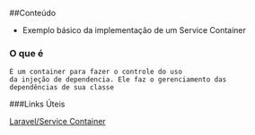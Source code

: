 
##Conteúdo

- Exemplo básico da implementação de um Service Container


### O que é 

    É um container para fazer o controle do uso 
    da injeção de dependencia. Ele faz o gerenciamento das 
    dependências de sua classe
    
###Links Úteis

[Laravel/Service Container](http://laravel.artesaos.org/docs/5.1/container)

